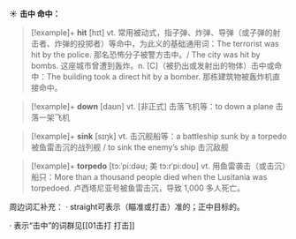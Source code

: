 ☀ <span class="category">**击中 命中：**</span>
>[!example]+ <span class="vocabulary">**hit**</span> [hɪt] 
> <span class="definition">vt. 常用被动式，指子弹、炸弹、导弹（或子弹的射击者、炸弹的投掷者）等命中，为此义的基础通用词：</span>The terrorist was hit by the police. 那名恐怖分子被警方击中。/ The city was hit by bombs. 这座城市曾遭到轰炸。<span class="definition">n. [C]（被扔出或发射出的物体）击中或命中：</span>The building took a direct hit by a bomber. 那栋建筑物被轰炸机直接命中。

>[!example]+ <span class="vocabulary">**down**</span> [daʊn] 
> <span class="definition">vt. [非正式] 击落飞机等：</span>to down a plane 击落一架飞机

>[!example]+ <span class="vocabulary">**sink**</span> [sɪŋk] 
> <span class="definition">vt. 击沉舰船等：</span>a battleship sunk by a torpedo 被鱼雷击沉的战列舰 / to sink the enemy’s ship 击沉敌舰
           
>[!example]+ <span class="vocabulary">**torpedo**</span> [tɔ:ˈpi:dəʊ; 美 tɔ:rˈpi:doʊ]
> <span class="definition">vt. 用鱼雷袭击（或击沉）船只：</span>More than a thousand people died when the Lusitania was torpedoed. 卢西塔尼亚号被鱼雷击沉，导致 1,000 多人死亡。

周边词汇补充：
· straight可表示（瞄准或打击）准的；正中目标的。

· 表示“击中”的词群见[[01击打 打击]]
